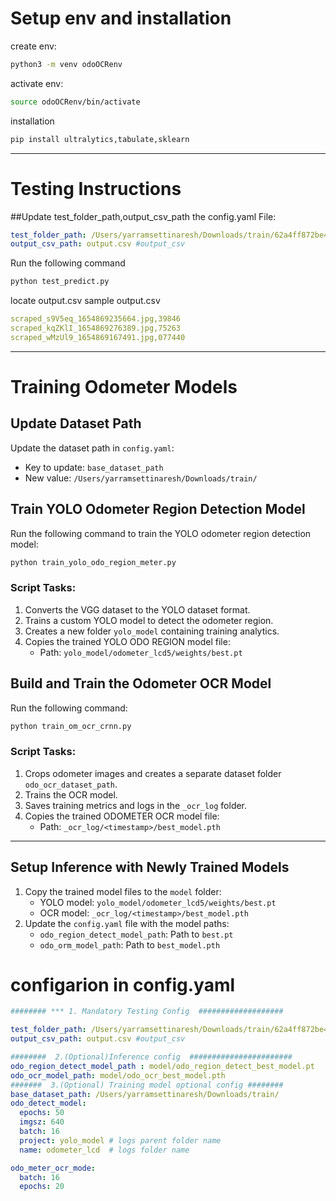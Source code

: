 

# Setup env and installation 

create env:
```bash
python3 -m venv odoOCRenv
```
activate env:
```bash
source odoOCRenv/bin/activate
```
installation
```bash
pip install ultralytics,tabulate,sklearn
```
_____________________________________
# Testing Instructions ########
##Update test_folder_path,output_csv_path the config.yaml File:
```yaml
test_folder_path: /Users/yarramsettinaresh/Downloads/train/62a4ff872be4ea4a151632b0/  #<test_folder>
output_csv_path: output.csv #output_csv
```
Run the following command
```bash
python test_predict.py

```
locate output.csv
sample output.csv
```yaml
scraped_s9V5eq_1654869235664.jpg,39846
scraped_kqZKlI_1654869276389.jpg,75263
scraped_wMzUl9_1654869167491.jpg,077440
```

_________________________________

# Training Odometer Models

## Update Dataset Path
Update the dataset path in `config.yaml`:
- Key to update: `base_dataset_path`
- New value: `/Users/yarramsettinaresh/Downloads/train/`

## Train YOLO Odometer Region Detection Model
Run the following command to train the YOLO odometer region detection model:
```bash
python train_yolo_odo_region_meter.py
```

### Script Tasks:
1. Converts the VGG dataset to the YOLO dataset format.
2. Trains a custom YOLO model to detect the odometer region.
3. Creates a new folder `yolo_model` containing training analytics.
4. Copies the trained YOLO ODO REGION model file:
   - Path: `yolo_model/odometer_lcd5/weights/best.pt`

## Build and Train the Odometer OCR Model
Run the following command:
```bash
python train_om_ocr_crnn.py
```

### Script Tasks:
1. Crops odometer images and creates a separate dataset folder `odo_ocr_dataset_path`.
2. Trains the OCR model.
3. Saves training metrics and logs in the `_ocr_log` folder.
4. Copies the trained ODOMETER OCR model file:
   - Path: `_ocr_log/<timestamp>/best_model.pth`


__________________________

## Setup Inference with Newly Trained Models
1. Copy the trained model files to the `model` folder:
   - YOLO model: `yolo_model/odometer_lcd5/weights/best.pt`
   - OCR model: `_ocr_log/<timestamp>/best_model.pth`
2. Update the `config.yaml` file with the model paths:
   - `odo_region_detect_model_path`: Path to `best.pt`
   - `odo_orm_model_path`: Path to `best_model.pth`


# configarion in config.yaml 
```yaml
######## *** 1. Mandatory Testing Config  ###################

test_folder_path: /Users/yarramsettinaresh/Downloads/train/62a4ff872be4ea4a151632b0/  #<test_folder>
output_csv_path: output.csv #output_csv

########  2.(Optional)Inference config  #######################
odo_region_detect_model_path : model/odo_region_detect_best_model.pt
odo_ocr_model_path: model/odo_ocr_best_model.pth
#######  3.(Optional) Training model optional config ########
base_dataset_path: /Users/yarramsettinaresh/Downloads/train/
odo_detect_model:
  epochs: 50
  imgsz: 640
  batch: 16
  project: yolo_model # logs parent folder name
  name: odometer_lcd  # logs folder name

odo_meter_ocr_mode:
  batch: 16
  epochs: 20
```
